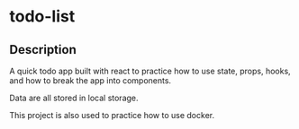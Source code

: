 # todo-list

## Description
A quick todo app built with react to practice how to use state, props, hooks, and how to break the app into components. 

Data are all stored in local storage.

This project is also used to practice how to use docker.
